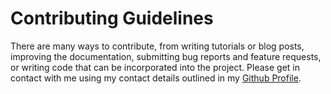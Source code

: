 # Contributing Guidelines

There are many ways to contribute, from writing tutorials or blog posts, improving the documentation, submitting bug
reports and feature requests, or writing code that can be incorporated into the project. Please get in contact with me using my contact details outlined in my [Github Profile](https://github.com/lrgto).